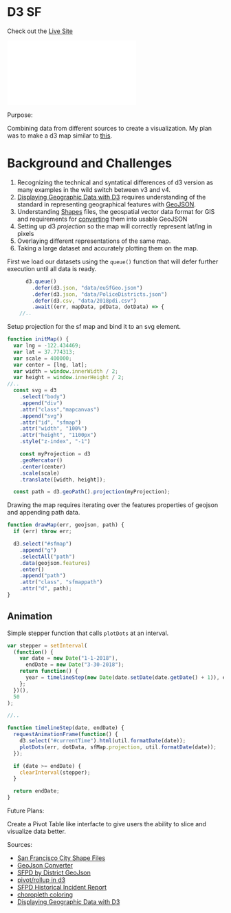# D3 SF

Check out the [Live Site][1]

![map](docs/d3sf.js)

Purpose:

Combining data from different sources to create a visualization. My plan was to make a d3 map similar to [this][9].

# Background and Challenges

1. Recognizing the technical and syntatical differences of d3 version as many examples in the wild switch between v3 and v4.
2. [Displaying Geographic Data with D3][8] requires understanding of the standard in representing geographical features with [GeoJSON][10].
3. Understanding [Shapes][11] files, the geospatial vector data format for GIS and requirements for [converting][3] them into usable GeoJSON
4. Setting up d3 _projection_ so the map will correctly represent lat/lng in pixels
5. Overlaying different representations of the same map.
6. Taking a large dataset and accurately plotting them on the map.

First we load our datasets using the `queue()` function that will defer further execution until all data is ready.

```js
      d3.queue()
        .defer(d3.json, "data/euSfGeo.json")
        .defer(d3.json, "data/PoliceDistricts.json")
        .defer(d3.csv, "data/2018pdi.csv")
        .await((err, mapData, pdData, dotData) => {
    //..
```

Setup projection for the sf map and bind it to an svg element.

```js
function initMap() {
  var lng = -122.434469;
  var lat = 37.774313;
  var scale = 400000;
  var center = [lng, lat];
  var width = window.innerWidth / 2;
  var height = window.innerHeight / 2;
//..
  const svg = d3
    .select("body")
    .append("div")
    .attr("class","mapcanvas")
    .append("svg")
    .attr("id", "sfmap")
    .attr("width", "100%")
    .attr("height", "1100px")
    .style("z-index", "-1")

    const myProjection = d3
    .geoMercator()
    .center(center)
    .scale(scale)
    .translate([width, height]);

  const path = d3.geoPath().projection(myProjection);
```

Drawing the map requires iterating over the features properties of geojson and appending path data.

```js
function drawMap(err, geojson, path) {
  if (err) throw err;

  d3.select("#sfmap")
    .append("g")
    .selectAll("path")
    .data(geojson.features)
    .enter()
    .append("path")
    .attr("class", "sfmappath")
    .attr("d", path);
}
```

## Animation

Simple stepper function that calls `plotDots` at an interval. 

```js
var stepper = setInterval(
  (function() {
    var date = new Date("1-1-2018"),
      endDate = new Date("3-30-2018");
    return function() {
      year = timelineStep(new Date(date.setDate(date.getDate() + 1)), endDate);
    };
  })(),
  50
);

//..

function timelineStep(date, endDate) {
  requestAnimationFrame(function() {
    d3.select("#currentTime").html(util.formatDate(date));
    plotDots(err, dotData, sfMap.projection, util.formatDate(date));
  });

  if (date >= endDate) {
    clearInterval(stepper);
  }

  return endDate;
}
```

Future Plans:

Create a Pivot Table like interfacte to give users the ability to slice and visualize data better.

Sources:

- [San Francisco City Shape Files][2]
- [GeoJson Converter][3]
- [SFPD by District GeoJson][4]
- [pivot/rollup in d3][5]
- [SFPD Historical Incident Report][6]
- [choropleth coloring][7]
- [Displaying Geographic Data with D3][8]

[1]: http://d3sf.herokuapp.com
[2]: https://www.census.gov/cgi-bin/geo/shapefiles/index.php?year=2018&layergroup=All+Lines
[3]: https://www.statsilk.com/maps/convert-esri-shapefile-map-geojson-format
[4]: https://data.sfgov.org/Public-Safety/Historical-Police-Districts/embj-38bg
[5]: http://learnjsdata.com/group_data.html
[6]: https://www.kaggle.com/san-francisco/sf-police-calls-for-service-and-incidents/version/61
[7]: http://colorbrewer2.org/#type=diverging&scheme=RdYlGn&n=9
[8]: https://www.d3indepth.com/geographic/
[9]: https://www.theguardian.com/environment/interactive/2013/may/14/alaska-villages-frontline-global-warming
[10]: https://en.wikipedia.org/wiki/GeoJSON
[11]: https://en.wikipedia.org/wiki/Shapefile
